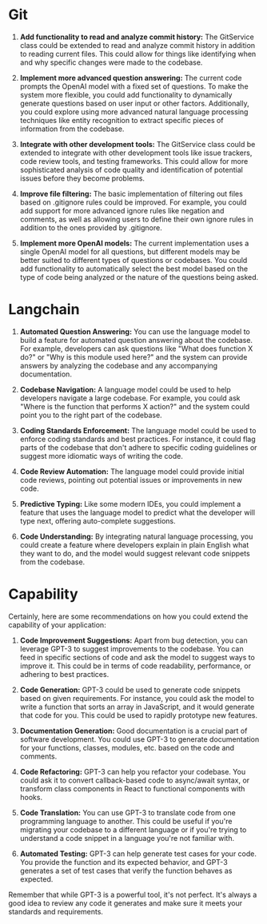 # Git

1. **Add functionality to read and analyze commit history:** The GitService class could be extended to read and analyze commit history in addition to reading current files. This could allow for things like identifying when and why specific changes were made to the codebase.

2. **Implement more advanced question answering:** The current code prompts the OpenAI model with a fixed set of questions. To make the system more flexible, you could add functionality to dynamically generate questions based on user input or other factors. Additionally, you could explore using more advanced natural language processing techniques like entity recognition to extract specific pieces of information from the codebase.

3. **Integrate with other development tools:** The GitService class could be extended to integrate with other development tools like issue trackers, code review tools, and testing frameworks. This could allow for more sophisticated analysis of code quality and identification of potential issues before they become problems.

4. **Improve file filtering:** The basic implementation of filtering out files based on .gitignore rules could be improved. For example, you could add support for more advanced ignore rules like negation and comments, as well as allowing users to define their own ignore rules in addition to the ones provided by .gitignore.

5. **Implement more OpenAI models:** The current implementation uses a single OpenAI model for all questions, but different models may be better suited to different types of questions or codebases. You could add functionality to automatically select the best model based on the type of code being analyzed or the nature of the questions being asked.

# Langchain

1. **Automated Question Answering:** You can use the language model to build a feature for automated question answering about the codebase. For example, developers can ask questions like "What does function X do?" or "Why is this module used here?" and the system can provide answers by analyzing the codebase and any accompanying documentation.

2. **Codebase Navigation:** A language model could be used to help developers navigate a large codebase. For example, you could ask "Where is the function that performs X action?" and the system could point you to the right part of the codebase.

3. **Coding Standards Enforcement:** The language model could be used to enforce coding standards and best practices. For instance, it could flag parts of the codebase that don't adhere to specific coding guidelines or suggest more idiomatic ways of writing the code.

4. **Code Review Automation:** The language model could provide initial code reviews, pointing out potential issues or improvements in new code.

5. **Predictive Typing:** Like some modern IDEs, you could implement a feature that uses the language model to predict what the developer will type next, offering auto-complete suggestions.

6. **Code Understanding:** By integrating natural language processing, you could create a feature where developers explain in plain English what they want to do, and the model would suggest relevant code snippets from the codebase.

# Capability

Certainly, here are some recommendations on how you could extend the capability of your application:

1. **Code Improvement Suggestions:** Apart from bug detection, you can leverage GPT-3 to suggest improvements to the codebase. You can feed in specific sections of code and ask the model to suggest ways to improve it. This could be in terms of code readability, performance, or adhering to best practices.

2. **Code Generation:** GPT-3 could be used to generate code snippets based on given requirements. For instance, you could ask the model to write a function that sorts an array in JavaScript, and it would generate that code for you. This could be used to rapidly prototype new features.

3. **Documentation Generation:** Good documentation is a crucial part of software development. You could use GPT-3 to generate documentation for your functions, classes, modules, etc. based on the code and comments.

4. **Code Refactoring:** GPT-3 can help you refactor your codebase. You could ask it to convert callback-based code to async/await syntax, or transform class components in React to functional components with hooks.

5. **Code Translation:** You can use GPT-3 to translate code from one programming language to another. This could be useful if you're migrating your codebase to a different language or if you're trying to understand a code snippet in a language you're not familiar with.

6. **Automated Testing:** GPT-3 can help generate test cases for your code. You provide the function and its expected behavior, and GPT-3 generates a set of test cases that verify the function behaves as expected.

Remember that while GPT-3 is a powerful tool, it's not perfect. It's always a good idea to review any code it generates and make sure it meets your standards and requirements.